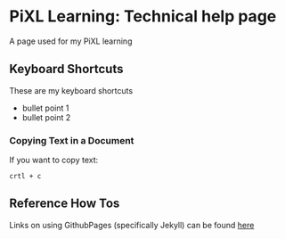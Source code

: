 # PiXL Learning: Technical help page

A page used for my PiXL learning

## Keyboard Shortcuts

These are my keyboard shortcuts

* bullet point 1
* bullet point 2

### Copying Text in a Document

If you want to copy text:

```
crtl + c
```

## Reference How Tos

Links on using GithubPages (specifically Jekyll) can be found [here](https://docs.github.com/en/github/working-with-github-pages/creating-a-github-pages-site-with-jekyll)